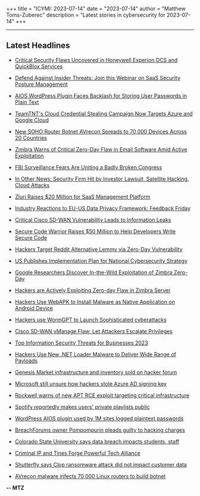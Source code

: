 +++
title = "ICYMI: 2023-07-14"
date = "2023-07-14"
author = "Matthew Toms-Zuberec"
description = "Latest stories in cybersecurity for 2023-07-14"
+++

---------------------------------------------------------------------------
## Latest Headlines
- [Critical Security Flaws Uncovered in Honeywell Experion DCS and QuickBlox Services](https://thehackernews.com/2023/07/critical-security-flaws-uncovered-in.html)

- [Defend Against Insider Threats: Join this Webinar on SaaS Security Posture Management](https://thehackernews.com/2023/07/defend-against-insider-threats-join.html)

- [AIOS WordPress Plugin Faces Backlash for Storing User Passwords in Plain Text](https://thehackernews.com/2023/07/aios-wordpress-plugin-faces-backlash.html)

- [TeamTNT's Cloud Credential Stealing Campaign Now Targets Azure and Google Cloud](https://thehackernews.com/2023/07/teamtnts-cloud-credential-stealing.html)

- [New SOHO Router Botnet AVrecon Spreads to 70,000 Devices Across 20 Countries](https://thehackernews.com/2023/07/new-soho-router-botnet-avrecon-spreads.html)

- [Zimbra Warns of Critical Zero-Day Flaw in Email Software Amid Active Exploitation](https://thehackernews.com/2023/07/zimbra-warns-of-critical-zero-day-flaw.html)

- [FBI Surveillance Fears Are Uniting a Badly Broken Congress](https://www.wired.com/story/fbi-spy-fears-us-congress/)

- [In Other News: Security Firm Hit by Investor Lawsuit, Satellite Hacking, Cloud Attacks](https://www.securityweek.com/in-other-news-security-firm-hit-by-investor-lawsuit-satellite-hacking-cloud-attacks/)

- [Zluri Raises $20 Million for SaaS Management Platform](https://www.securityweek.com/zluri-raises-20-million-for-saas-management-platform/)

- [Industry Reactions to EU-US Data Privacy Framework: Feedback Friday](https://www.securityweek.com/industry-reactions-to-eu-us-data-privacy-framework-feedback-friday/)

- [Critical Cisco SD-WAN Vulnerability Leads to Information Leaks](https://www.securityweek.com/critical-cisco-sd-wan-vulnerability-leads-to-information-leaks/)

- [Secure Code Warrior Raises $50 Million to Help Developers Write Secure Code](https://www.securityweek.com/secure-code-warrior-raises-50-million-to-help-developers-write-secure-code/)

- [Hackers Target Reddit Alternative Lemmy via Zero-Day Vulnerability](https://www.securityweek.com/hackers-target-reddit-alternative-lemmy-via-zero-day-vulnerability/)

- [US Publishes Implementation Plan for National Cybersecurity Strategy](https://www.securityweek.com/us-publishes-implementation-plan-for-national-cybersecurity-strategy/)

- [Google Researchers Discover In-the-Wild Exploitation of Zimbra Zero-Day](https://www.securityweek.com/google-researchers-discover-in-the-wild-exploitation-of-zimbra-zero-day/)

- [Hackers are Actively Exploiting Zero-day Flaw in Zimbra Server](https://cybersecuritynews.com/hackers-zero-day-flaw/)

- [Hackers Use WebAPK to Install Malware as Native Application on Android Device](https://cybersecuritynews.com/hackers-use-webapk-malware/)

- [Hackers use WormGPT to Launch Sophisticated cyberattacks](https://cybersecuritynews.com/wormgpt-ai-tool/)

- [Cisco SD-WAN vManage Flaw: Let Attackers Escalate Privileges](https://cybersecuritynews.com/cisco-sd-wan-vmanage-flaw/)

- [Top Information Security Threats for Businesses 2023](https://cybersecuritynews.com/information-security-threats-for-business/)

- [Hackers Use New .NET Loader Malware to Deliver Wide Range of Payloads](https://cybersecuritynews.com/loader-malware-to-deliver-payloads/)

- [Genesis Market infrastructure and inventory sold on hacker forum](https://www.bleepingcomputer.com/news/security/genesis-market-infrastructure-and-inventory-sold-on-hacker-forum/)

- [Microsoft still unsure how hackers stole Azure AD signing key](https://www.bleepingcomputer.com/news/microsoft/microsoft-still-unsure-how-hackers-stole-azure-ad-signing-key/)

- [Rockwell warns of new APT RCE exploit targeting critical infrastructure](https://www.bleepingcomputer.com/news/security/rockwell-warns-of-new-apt-rce-exploit-targeting-critical-infrastructure/)

- [Spotify reportedly makes users' private playlists public](https://www.bleepingcomputer.com/news/technology/spotify-reportedly-makes-users-private-playlists-public/)

- [WordPress AIOS plugin used by 1M sites logged plaintext passwords](https://www.bleepingcomputer.com/news/security/wordpress-aios-plugin-used-by-1m-sites-logged-plaintext-passwords/)

- [BreachForums owner Pompompurin pleads guilty to hacking charges](https://www.bleepingcomputer.com/news/security/breachforums-owner-pompompurin-pleads-guilty-to-hacking-charges/)

- [Colorado State University says data breach impacts students, staff](https://www.bleepingcomputer.com/news/security/colorado-state-university-says-data-breach-impacts-students-staff/)

- [Criminal IP and Tines Forge Powerful Tech Alliance](https://www.bleepingcomputer.com/news/security/criminal-ip-and-tines-forge-powerful-tech-alliance/)

- [Shutterfly says Clop ransomware attack did not impact customer data](https://www.bleepingcomputer.com/news/security/shutterfly-says-clop-ransomware-attack-did-not-impact-customer-data/)

- [AVrecon malware infects 70,000 Linux routers to build botnet](https://www.bleepingcomputer.com/news/security/avrecon-malware-infects-70-000-linux-routers-to-build-botnet/)

**-- MTZ**